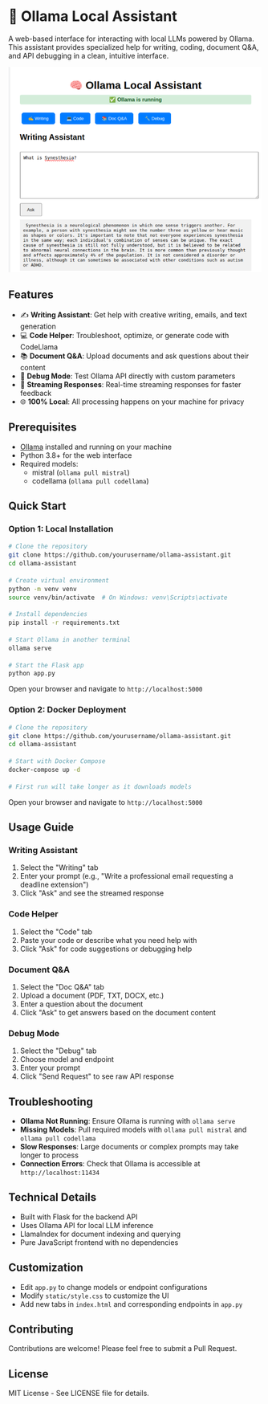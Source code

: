 # 🧠 Ollama Local Assistant

A web-based interface for interacting with local LLMs powered by Ollama. This assistant provides specialized help for writing, coding, document Q&A, and API debugging in a clean, intuitive interface.

<div align="center">
  <img src="Images/Screenshot from 2025-04-22 15-48-11.png" alt="Project Screenshot" width="600">
</div>

## Features

- ✍️ **Writing Assistant**: Get help with creative writing, emails, and text generation
- 💻 **Code Helper**: Troubleshoot, optimize, or generate code with CodeLlama
- 📚 **Document Q&A**: Upload documents and ask questions about their content
- 🔧 **Debug Mode**: Test Ollama API directly with custom parameters
- 🔄 **Streaming Responses**: Real-time streaming responses for faster feedback
- 🌐 **100% Local**: All processing happens on your machine for privacy

## Prerequisites

- [Ollama](https://ollama.ai) installed and running on your machine
- Python 3.8+ for the web interface
- Required models:
  - mistral (`ollama pull mistral`)
  - codellama (`ollama pull codellama`)

## Quick Start

### Option 1: Local Installation

```bash
# Clone the repository
git clone https://github.com/yourusername/ollama-assistant.git
cd ollama-assistant

# Create virtual environment
python -m venv venv
source venv/bin/activate  # On Windows: venv\Scripts\activate

# Install dependencies
pip install -r requirements.txt

# Start Ollama in another terminal
ollama serve

# Start the Flask app
python app.py
```

Open your browser and navigate to `http://localhost:5000`

### Option 2: Docker Deployment

```bash
# Clone the repository
git clone https://github.com/yourusername/ollama-assistant.git
cd ollama-assistant

# Start with Docker Compose
docker-compose up -d

# First run will take longer as it downloads models
```

Open your browser and navigate to `http://localhost:5000`

## Usage Guide

### Writing Assistant

1. Select the "Writing" tab
2. Enter your prompt (e.g., "Write a professional email requesting a deadline extension")
3. Click "Ask" and see the streamed response

### Code Helper

1. Select the "Code" tab
2. Paste your code or describe what you need help with
3. Click "Ask" for code suggestions or debugging help

### Document Q&A

1. Select the "Doc Q&A" tab
2. Upload a document (PDF, TXT, DOCX, etc.)
3. Enter a question about the document
4. Click "Ask" to get answers based on the document content

### Debug Mode

1. Select the "Debug" tab
2. Choose model and endpoint
3. Enter your prompt
4. Click "Send Request" to see raw API response

## Troubleshooting

- **Ollama Not Running**: Ensure Ollama is running with `ollama serve`
- **Missing Models**: Pull required models with `ollama pull mistral` and `ollama pull codellama`
- **Slow Responses**: Large documents or complex prompts may take longer to process
- **Connection Errors**: Check that Ollama is accessible at `http://localhost:11434`

## Technical Details

- Built with Flask for the backend API
- Uses Ollama API for local LLM inference
- LlamaIndex for document indexing and querying
- Pure JavaScript frontend with no dependencies

## Customization

- Edit `app.py` to change models or endpoint configurations
- Modify `static/style.css` to customize the UI
- Add new tabs in `index.html` and corresponding endpoints in `app.py`

## Contributing

Contributions are welcome! Please feel free to submit a Pull Request.

## License

MIT License - See LICENSE file for details.